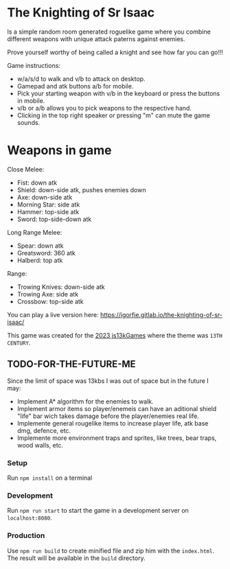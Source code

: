 # The Knighting of Sr Isaac

Is a simple random room generated roguelike game where you combine different weapons with unique attack paterns against enemies.

Prove yourself worthy of being called a knight and see how far you can go!!!

Game instructions:
- w/a/s/d to walk and v/b to attack on desktop.
- Gamepad and atk buttons a/b for mobile. 
- Pick your starting weapon with v/b in the keyboard or press the buttons in mobile.
- v/b or a/b allows you to pick weapons to the respective hand.
- Clicking in the top right speaker or pressing "m" can mute the game sounds.

# Weapons in game

Close Melee:
- Fist: down atk
- Shield: down-side atk, pushes enemies down
- Axe: down-side atk
- Morning Star: side atk
- Hammer: top-side atk
- Sword: top-side-down atk

Long Range Melee:
- Spear: down atk
- Greatsword: 360 atk
- Halberd: top atk

Range:
- Trowing Knives: down-side atk
- Trowing Axe: side atk
- Crossbow: top-side atk

You can play a live version here: https://igorfie.gitlab.io/the-knighting-of-sr-isaac/

This game was created for the [2023 js13kGames](https://js13kgames.com/) where the theme was `13TH CENTURY`.

## TODO-FOR-THE-FUTURE-ME
Since the limit of space was 13kbs I was out of space but in the future I may:
- Implement A* algorithm for the enemies to walk.
- Implement armor items so player/enemeis can have an aditional shield "life" bar wich takes damage before the player/enemies real life.
- Implemente general rougelike items to increase player life, atk base dmg, defence, etc.
- Implemente more environment traps and sprites, like trees, bear traps, wood walls, etc.

### Setup
Run `npm install` on a terminal

### Development
Run `npm run start` to start the game in a development server on `localhost:8080`.

### Production
Use `npm run build` to create minified file and zip him with the `index.html`. The result will be available in the `build` directory.